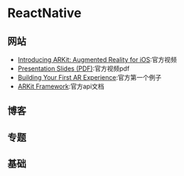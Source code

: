 # ReactNative


## 网站
- [Introducing ARKit: Augmented Reality for iOS](https://developer.apple.com/videos/play/wwdc2017/602/):官方视频
- [Presentation Slides (PDF)](https://devstreaming-cdn.apple.com/videos/wwdc/2017/602pxa6f2vw71ze/602/602_introducing_arkit_augmented_reality_for_ios.pdf?dl=1):官方视频pdf
- [Building Your First AR Experience](https://developer.apple.com/documentation/arkit/building_your_first_ar_experience):官方第一个例子
- [ARKit Framework](https://developer.apple.com/documentation/arkit):官方api文档

## 博客


## 专题

## 基础





